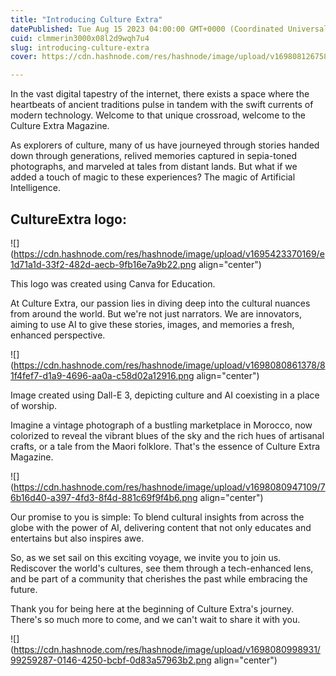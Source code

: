 ```yaml
---
title: "Introducing Culture Extra"
datePublished: Tue Aug 15 2023 04:00:00 GMT+0000 (Coordinated Universal Time)
cuid: clmmerin3000x08l2d9wqh7u4
slug: introducing-culture-extra
cover: https://cdn.hashnode.com/res/hashnode/image/upload/v1698081267581/65d23899-bade-418f-93c4-d4c2ac012eb8.png

---
```


In the vast digital tapestry of the internet, there exists a space where the heartbeats of ancient traditions pulse in tandem with the swift currents of modern technology. Welcome to that unique crossroad, welcome to the Culture Extra Magazine.

As explorers of culture, many of us have journeyed through stories handed down through generations, relived memories captured in sepia-toned photographs, and marveled at tales from distant lands. But what if we added a touch of magic to these experiences? The magic of Artificial Intelligence.

## **CultureExtra logo:**

![](https://cdn.hashnode.com/res/hashnode/image/upload/v1695423370169/e1d71a1d-33f2-482d-aecb-9fb16e7a9b22.png align="center")

This logo was created using Canva for Education.

At Culture Extra, our passion lies in diving deep into the cultural nuances from around the world. But we're not just narrators. We are innovators, aiming to use AI to give these stories, images, and memories a fresh, enhanced perspective.

![](https://cdn.hashnode.com/res/hashnode/image/upload/v1698080861378/81f4fef7-d1a9-4696-aa0a-c58d02a12916.png align="center")

Image created using Dall-E 3, depicting culture and AI coexisting in a place of worship.

Imagine a vintage photograph of a bustling marketplace in Morocco, now colorized to reveal the vibrant blues of the sky and the rich hues of artisanal crafts, or a tale from the Maori folklore. That's the essence of Culture Extra Magazine.

![](https://cdn.hashnode.com/res/hashnode/image/upload/v1698080947109/76b16d40-a397-4fd3-8f4d-881c69f9f4b6.png align="center")

Our promise to you is simple: To blend cultural insights from across the globe with the power of AI, delivering content that not only educates and entertains but also inspires awe.

So, as we set sail on this exciting voyage, we invite you to join us. Rediscover the world's cultures, see them through a tech-enhanced lens, and be part of a community that cherishes the past while embracing the future.

Thank you for being here at the beginning of Culture Extra's journey. There's so much more to come, and we can't wait to share it with you.

![](https://cdn.hashnode.com/res/hashnode/image/upload/v1698080998931/99259287-0146-4250-bcbf-0d83a57963b2.png align="center")
